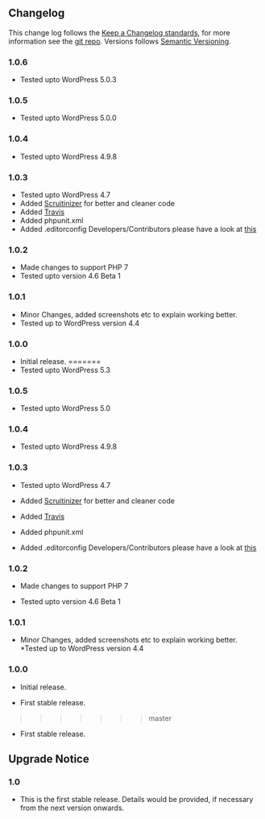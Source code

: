 ## Changelog ##

This change log follows the [Keep a Changelog standards](http://keepachangelog.com/), for more information see the [git repo](https://github.com/olivierlacan/keep-a-changelog). Versions follows [Semantic Versioning](http://semver.org/).

### 1.0.6 ###

* Tested upto WordPress 5.0.3

### 1.0.5 ###

* Tested upto WordPress 5.0.0

[1.0.5]: https://downloads.wordpress.org/plugin/login-and-logout-redirect.1.0.5.zip

### 1.0.4 ###

* Tested upto WordPress 4.9.8

[1.0.4]: https://downloads.wordpress.org/plugin/login-and-logout-redirect.1.0.4.zip

### 1.0.3 ###

* Tested upto WordPress 4.7
* Added [Scruitinizer](https://scrutinizer-ci.com) for better and cleaner code
* Added [Travis](https://travis-ci.org)
* Added phpunit.xml
* Added .editorconfig Developers/Contributors please have a look at [this](https://github.com/patilswapnilv/login-and-logout-redirect/blob/master/.editorconfig)

[1.0.3]: https://downloads.wordpress.org/plugin/login-and-logout-redirect.1.0.3.zip

### 1.0.2 ###

* Made changes to support PHP 7
* Tested upto version 4.6 Beta 1

[1.0.1]: https://downloads.wordpress.org/plugin/login-and-logout-redirect.1.0.2.zip

### 1.0.1 ###

* Minor Changes, added screenshots etc to explain working better.
* Tested up to WordPress version 4.4

[1.0.1]: https://downloads.wordpress.org/plugin/login-and-logout-redirect.1.0.1.zip

### 1.0.0 ###

* Initial release.
=======
* Tested upto WordPress 5.3

### 1.0.5 ###

* Tested upto WordPress 5.0

### 1.0.4 ###

* Tested upto WordPress 4.9.8

### 1.0.3 ###

* Tested upto WordPress 4.7
* Added [Scruitinizer](https://scrutinizer-ci.com) for better and cleaner code
* Added [Travis](https://travis-ci.org)
* Added phpunit.xml
* Added .editorconfig Developers/Contributors please have a look at [this](https://github.com/patilswapnilv/login-and-logout-redirect/blob/master/.editorconfig)

     [1.0.3]: https://downloads.wordpress.org/plugin/login-and-logout-redirect.1.0.3.zip

### 1.0.2 ###
 * Made changes to support PHP 7
 * Tested upto version 4.6 Beta 1

     [1.0.1]: https://downloads.wordpress.org/plugin/login-and-logout-redirect.1.0.2.zip

### 1.0.1 ###

* Minor Changes, added screenshots etc to explain working better.
*Tested up to WordPress version 4.4

    [1.0.1]: https://downloads.wordpress.org/plugin/login-and-logout-redirect.1.0.1.zip

### 1.0.0 ###

* Initial release.

* First stable release.
>>>>>>> master

* First stable release.

[1.0.0]: https://downloads.wordpress.org/plugin/login-and-logout-redirect.1.0.0.zip

## Upgrade Notice ##

### 1.0 ###

* This is the first stable release. Details would be provided, if necessary from the next version onwards.
